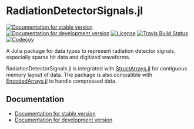 # RadiationDetectorSignals.jl

[![Documentation for stable version](https://img.shields.io/badge/docs-stable-blue.svg)](https://JuliaPhysics.github.io/RadiationDetectorSignals.jl/stable)
[![Documentation for development version](https://img.shields.io/badge/docs-dev-blue.svg)](https://JuliaPhysics.github.io/RadiationDetectorSignals.jl/dev)
[![License](http://img.shields.io/badge/license-MIT-brightgreen.svg?style=flat)](LICENSE.md)
[![Travis Build Status](https://travis-ci.com/JuliaPhysics/RadiationDetectorSignals.jl.svg?branch=master)](https://travis-ci.com/JuliaPhysics/RadiationDetectorSignals.jl)
[![Codecov](https://codecov.io/gh/JuliaPhysics/RadiationDetectorSignals.jl/branch/master/graph/badge.svg)](https://codecov.io/gh/JuliaPhysics/RadiationDetectorSignals.jl)

A Julia package for data types to represent radiation detector signals,
especially sparse hit data and digitized waveforms.

RadiationDetectorSignals.jl is integrated with
[StructArrays.jl](https://github.com/JuliaArrays/StructArrays.jl) for
contiguous memory layout of data. The package is also compatible with
[EncodedArrays.jl](https://github.com/oschulz/EncodedArrays.jl) to handle
compressed data.


## Documentation

* [Documentation for stable version](https://JuliaPhysics.github.io/RadiationDetectorSignals.jl/stable)
* [Documentation for development version](https://JuliaPhysics.github.io/RadiationDetectorSignals.jl/dev)
